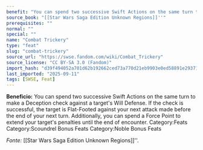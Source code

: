 ```yaml
---
benefit: "You can spend two successive Swift Actions on the same turn to make a Deception check against a target's Will Defense. If the check is successful, the target is Flat-Footed against your next attack made before the end of your next turn. Additionally, you can spend a Force Point to extend your target's penalties until the end of encounter. Category:Feats Category:Scoundrel Bonus Feats Category:Noble Bonus Feats"
source_book: "[[Star Wars Saga Edition Unknown Regions]]''"
prerequisites: ""
normal: ""
special: ""
name: "Combat Trickery"
type: "feat"
slug: "combat-trickery"
source_url: "https://swse.fandom.com/wiki/Combat_Trickery"
source_license: "CC BY-SA 3.0 (Fandom)"
import_hash: "d39f494052a701d62b192662ced73a770d21eb9903e0ed58891e29371f28d9a9"
last_imported: "2025-09-11"
tags: [SWSE, Feat]
---
```

**Beneficio:** You can spend two successive Swift Actions on the same turn to make a Deception check against a target's Will Defense. If the check is successful, the target is Flat-Footed against your next attack made before the end of your next turn. Additionally, you can spend a Force Point to extend your target's penalties until the end of encounter. Category:Feats Category:Scoundrel Bonus Feats Category:Noble Bonus Feats

*Fonte:* [[Star Wars Saga Edition Unknown Regions]]''.